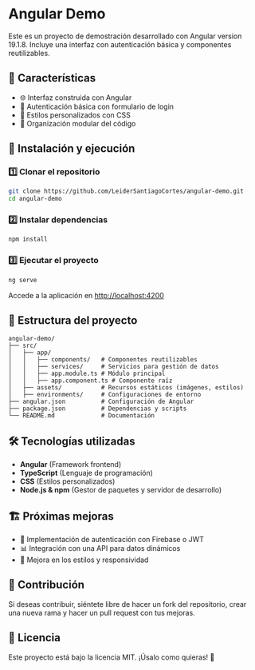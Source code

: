 # Angular Demo

Este es un proyecto de demostración desarrollado con Angular version 19.1.8. Incluye una interfaz con autenticación básica y componentes reutilizables.

## 📌 Características

- 🌐 Interfaz construida con Angular
- 🔑 Autenticación básica con formulario de login
- 🎨 Estilos personalizados con CSS
- 📁 Organización modular del código

## 🚀 Instalación y ejecución

### 1️⃣ Clonar el repositorio
```bash
git clone https://github.com/LeiderSantiagoCortes/angular-demo.git
cd angular-demo
```

### 2️⃣ Instalar dependencias
```bash
npm install
```

### 3️⃣ Ejecutar el proyecto
```bash
ng serve
```
Accede a la aplicación en [http://localhost:4200](http://localhost:4200)

## 📂 Estructura del proyecto
```
angular-demo/
├── src/
│   ├── app/
│   │   ├── components/   # Componentes reutilizables
│   │   ├── services/     # Servicios para gestión de datos
│   │   ├── app.module.ts # Módulo principal
│   │   ├── app.component.ts # Componente raíz
│   ├── assets/           # Recursos estáticos (imágenes, estilos)
│   ├── environments/     # Configuraciones de entorno
├── angular.json          # Configuración de Angular
├── package.json          # Dependencias y scripts
└── README.md             # Documentación
```

## 🛠 Tecnologías utilizadas
- **Angular** (Framework frontend)
- **TypeScript** (Lenguaje de programación)
- **CSS** (Estilos personalizados)
- **Node.js & npm** (Gestor de paquetes y servidor de desarrollo)

## 🏗 Próximas mejoras
- 🔄 Implementación de autenticación con Firebase o JWT
- 📊 Integración con una API para datos dinámicos
- 🎨 Mejora en los estilos y responsividad

## 📝 Contribución
Si deseas contribuir, siéntete libre de hacer un fork del repositorio, crear una nueva rama y hacer un pull request con tus mejoras.

## 📄 Licencia
Este proyecto está bajo la licencia MIT. ¡Úsalo como quieras! 🎉
